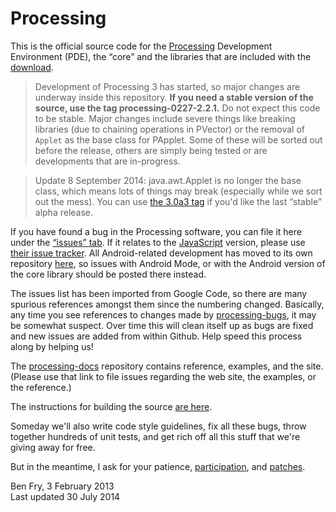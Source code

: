 Processing
==========

This is the official source code for the [Processing](http://processing.org) Development Environment (PDE), 
the “core” and the libraries that are included with the [download](http://processing.org/download). 

> Development of Processing 3 has started, so major changes are underway inside this repository. **If you need a stable version of the source, use the tag processing-0227-2.2.1.** Do not expect this code to be stable. Major changes include severe things like breaking libraries (due to chaining operations in PVector) or the removal of `Applet` as the base class for PApplet. Some of these will be sorted out before the release, others are simply being tested or are developments that are in-progress.

> Update 8 September 2014: java.awt.Applet is no longer the base class, which means lots of things may break (especially while we sort out the mess). You can use [the 3.0a3 tag](https://github.com/processing/processing/releases/tag/processing-0230-3.0a3) if you'd like the last “stable” alpha release.

If you have found a bug in the Processing software, you can file it here under the [“issues” tab](https://github.com/processing/processing/issues). 
If it relates to the [JavaScript](http://processingjs.org) version, please use [their issue tracker](https://processing-js.lighthouseapp.com/).
All Android-related development has moved to its own repository [here](https://github.com/processing/processing-android), 
so issues with Android Mode, or with the Android version of the core library should be posted there instead.

The issues list has been imported from Google Code, so there are many spurious references 
amongst them since the numbering changed. Basically, any time you see references to 
changes made by [processing-bugs](https://github.com/processing-bugs), it may be somewhat suspect.
Over time this will clean itself up as bugs are fixed and new issues are added from within Github.
Help speed this process along by helping us!

The [processing-docs](https://github.com/processing/processing-docs/) repository contains reference, examples, and the site. 
(Please use that link to file issues regarding the web site, the examples, or the reference.)

The instructions for building the source [are here](https://github.com/processing/processing/wiki/Build-Instructions).

Someday we'll also write code style guidelines, fix all these bugs, 
throw together hundreds of unit tests, 
and get rich off all this stuff that we're giving away for free.

But in the meantime, I ask for your patience, 
[participation](https://github.com/processing/processing/wiki/Project-List), 
and [patches](https://github.com/processing/processing/pulls).

Ben Fry, 3 February 2013  
Last updated 30 July 2014
